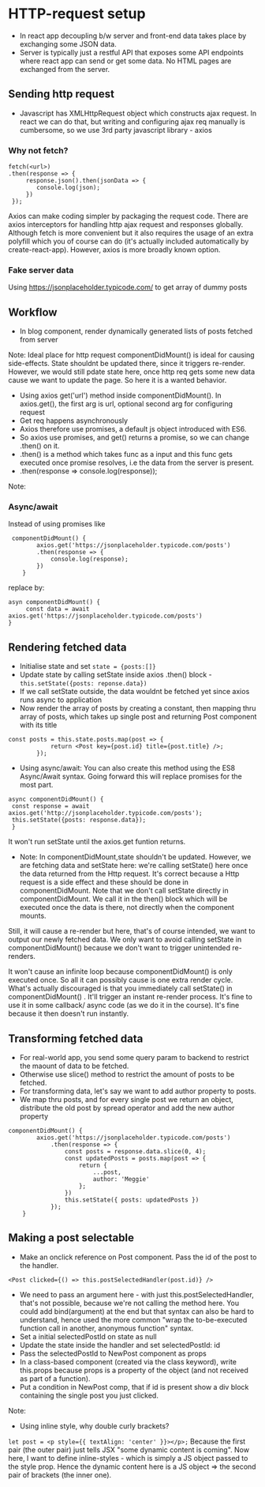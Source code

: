 # HTTP-request setup
 - In react app decoupling b/w server and front-end data takes place by exchanging some JSON data. 
- Server is typically just a restful API that exposes some API endpoints where react app can send or get some data. No HTML pages are exchanged from the server. 

## Sending http request
- Javascript has XMLHttpRequest object which constructs ajax request. In react we can do that, but writing and configuring ajax req manually is cumbersome, so we use 3rd party javascript library - axios

### Why not fetch?
```
fetch(<url>)
.then(response => {
     response.json().then(jsonData => {
        console.log(json);
     })
 });

```

Axios can make coding simpler by packaging the request code. 
There are axios interceptors for handling http ajax request and responses globally.
Although fetch is more convenient but it also requires the usage of an extra polyfill which you of course can do (it's actually included automatically by create-react-app). However, axios is more broadly known option.


### Fake server data
Using https://jsonplaceholder.typicode.com/ to get array of dummy posts


## Workflow
- In blog component, render dynamically generated lists of posts fetched from server


Note: Ideal place for http request
componentDidMount() is ideal for causing side-effects. State shouldnt be updated there, since it triggers re-render. However, we would still pdate state here, once http req gets some new data cause we want to update the page. So here it is a wanted behavior.  

- Using axios get('url') method inside componentDidMount(). In axios.get(), the first arg is url, optional second arg for configuring request
- Get req happens asynchronously
- Axios therefore use promises, a default js object introduced with ES6.
- So axios use promises, and get() returns a promise, so we can change .then() on it.
- .then() is a method which takes func as a input and this func gets executed once promise resolves, i.e the data from the server is present.
- .then(response => console.log(response));


Note:

### Async/await
Instead of using promises like
```
 componentDidMount() {
        axios.get('https://jsonplaceholder.typicode.com/posts')
        .then(response => {
            console.log(response);
        })
    }
```

replace by:

```
asyn componentDidMount() {
     const data = await axios.get('https://jsonplaceholder.typicode.com/posts')
}
```


## Rendering fetched data
- Initialise state and set `state = {posts:[]}`
- Update state by calling setState inside axios .then() block - `this.setState({posts: reponse.data})`
- If we call setState outside, the data wouldnt be fetched yet since axios runs async to application
- Now render the array of posts by creating a constant, then mapping thru array of posts, which takes up single post and  returning Post component with its title

```
const posts = this.state.posts.map(post => {
            return <Post key={post.id} title={post.title} />;
        });
```

- Using async/await:
You can also create this method using the ES8 Async/Await syntax. Going forward this will replace promises for the most part.

```
async componentDidMount() {
 const response = await axios.get('http://jsonplaceholder.typicode.com/posts');
 this.setState({posts: response.data});
 }
```

It won't run setState until the axios.get funtion returns.


- Note:
In componentDidMount,state shouldn't be updated. However, we are fetching data and setState here:
we're calling setState() here once the data returned from the Http request. It's correct because a Http request is a side effect and these should be done in componentDidMount. Note that we don't call setState directly in componentDidMount. We call it in the then() block which will be executed once the data is there, not directly when the component mounts.

Still, it will cause a re-render but here, that's of course intended, we want to output our newly fetched data. We only want to avoid calling setState in componentDidMount() because we don't want to trigger unintended re-renders.

It won't cause an infinite loop because componentDidMount() is only executed once. So all it can possibly cause is one extra render cycle.
What's actually discouraged is that you immediately call setState()  in componentDidMount() . It'll trigger an instant re-render process. It's fine to use it in some callback/ async code (as we do it in the course). It's fine because it then doesn't run instantly.


## Transforming fetched data
- For real-world app, you send some query param to backend to restrict the maount of data to be fetched.   
- Otherwise use slice() method to restrict the amount of posts to be fetched.
- For transforming data, let's say we want to add author property to posts.
- We map thru posts, and for every single post we return an object, distribute the old post by spread operator and add the new author property

```
componentDidMount() {
        axios.get('https://jsonplaceholder.typicode.com/posts')
            .then(response => {
                const posts = response.data.slice(0, 4);
                const updatedPosts = posts.map(post => {
                    return {
                        ...post,
                        author: 'Meggie'
                    };
                })
                this.setState({ posts: updatedPosts })
            });
    }
```

## Making a post selectable
- Make an onclick reference on Post component. Pass the id of the post to the handler.

```
<Post clicked={() => this.postSelectedHandler(post.id)} />
```
- We need to pass an argument here - with just this.postSelectedHandler, that's not possible, because we're not calling the method here. You could add bind(argument) at the end but that syntax can also be hard to understand, hence used the more common "wrap the to-be-executed function call in another, anonymous function" syntax.
- Set a initial selectedPostId on state as null
- Update the state inside the handler and set selectedPostId: id 
- Pass the selectedPostId to NewPost component as props
- In a class-based component (created via the class keyword), write this.props because props is a property of the object (and not received as part of a function).
- Put a condition in NewPost comp, that if id is present show a div block containing the single post you just clicked.


Note:
- Using inline style, why double curly brackets?

`let post = <p style={{ textAlign: 'center' }}></p>;`
Because the first pair (the outer pair) just tells JSX "some dynamic content is coming". Now here, I want to define inline-styles - which is simply a JS object passed to the style prop. Hence the dynamic content here is a JS object => the second pair of brackets (the inner one).
